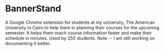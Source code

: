 # BannerStand
A Google Chrome extension for students at my university, The American University in Cairo to help them in planning their courses for the upcoming semester. It helps them reach course information faster and make their schedule in minutes. Used by 250 students.
Note -- I am still working on documenting it better.
